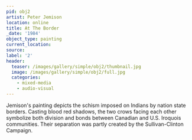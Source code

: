 ```yaml
---
pid: obj2
artist: Peter Jemison
location: online
title: At The Border
_date: '1984'
object_type: painting
current_location:
source:
label: '2'
header:
  teaser: /images/gallery/simple/obj2/thumbnail.jpg
  image: /images/gallery/simple/obj2/full.jpg
  categories:
    - mixed-media
    - audio-visual
---
```

Jemison's painting depicts the schism imposed on Indians by nation state borders. Casting blood red shadows, the two crows facing each other symbolize both division and bonds between Canadian and U.S. Iroquois communities. Their separation was partly created by the Sullivan-Clinton Campaign.
